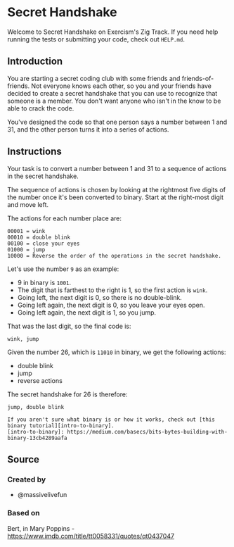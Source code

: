 # Secret Handshake

Welcome to Secret Handshake on Exercism's Zig Track.
If you need help running the tests or submitting your code, check out `HELP.md`.

## Introduction

You are starting a secret coding club with some friends and friends-of-friends.
Not everyone knows each other, so you and your friends have decided to create a secret handshake that you can use to recognize that someone is a member.
You don't want anyone who isn't in the know to be able to crack the code.

You've designed the code so that one person says a number between 1 and 31, and the other person turns it into a series of actions.

## Instructions

Your task is to convert a number between 1 and 31 to a sequence of actions in the secret handshake.

The sequence of actions is chosen by looking at the rightmost five digits of the number once it's been converted to binary.
Start at the right-most digit and move left.

The actions for each number place are:

```plaintext
00001 = wink
00010 = double blink
00100 = close your eyes
01000 = jump
10000 = Reverse the order of the operations in the secret handshake.
```

Let's use the number `9` as an example:

- 9 in binary is `1001`.
- The digit that is farthest to the right is 1, so the first action is `wink`.
- Going left, the next digit is 0, so there is no double-blink.
- Going left again, the next digit is 0, so you leave your eyes open.
- Going left again, the next digit is 1, so you jump.

That was the last digit, so the final code is:

```plaintext
wink, jump
```

Given the number 26, which is `11010` in binary, we get the following actions:

- double blink
- jump
- reverse actions

The secret handshake for 26 is therefore:

```plaintext
jump, double blink
```

~~~~exercism/note
If you aren't sure what binary is or how it works, check out [this binary tutorial][intro-to-binary].
[intro-to-binary]: https://medium.com/basecs/bits-bytes-building-with-binary-13cb4289aafa
~~~~

## Source

### Created by

- @massivelivefun

### Based on

Bert, in Mary Poppins - https://www.imdb.com/title/tt0058331/quotes/qt0437047